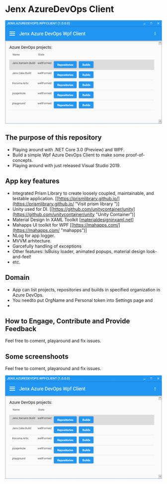 # Jenx AzureDevOps Client

![app image](docs/readme-artifacts/app-screen.png "App")

## The purpose of this repository

* Playing around with .NET Core 3.0 (Preview) and WPF.
* Build a simple Wpf Azure DevOps Client to make some proof-of-concepts.
* Playing around with just released Visual Studio 2019.

## App key features

* Integrated Prism Library to create loosely coupled, maintainable, and testable application. [[https://prismlibrary.github.io/](https://prismlibrary.github.io/ "Visit prism library ")]
* Unity used for DI. [[https://github.com/unitycontainer/unity](https://github.com/unitycontainer/unity "Unity Container")]
* Material Design In XAML Toolkit [[materialdesigninxaml.net](materialdesigninxaml.net "material design in xaml")]
* Mahapps UI toolkit for WPF [[https://mahapps.com/](https://mahapps.com/ "mahapps")]
* NLog for app logger.
* MVVM arhitecture.
* Garcefully handling of exceptions
* Other features: IsBuisy loader, animated popups, material design look-and-feel!
* etc.


## Domain 

* App can list projects, repositories and builds in specified organization in Azure DevOps.
* You needto put OrgName and Personal token into Settings page and 
*


## How to Engage, Contribute and Provide Feedback

Feel free to coment, playaround and fix issues.


## Some screenshoots

Feel free to coment, playaround and fix issues.

![app image](docs/readme-artifacts/app-screen.png "Exceptions")